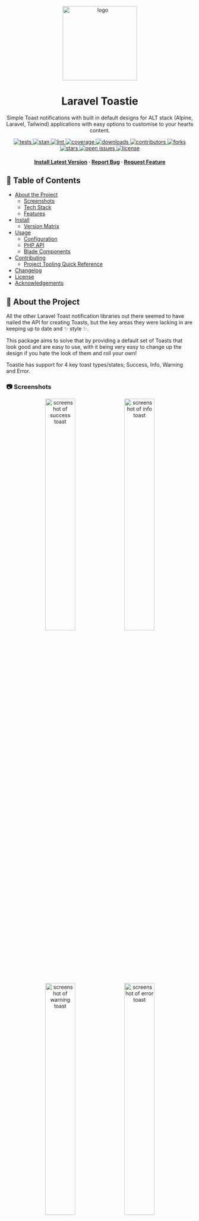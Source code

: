 <div align="center">
    <img src="art/logo.svg" alt="logo" width="200" height="auto" />
    <h1>Laravel Toastie</h1>
    <p>Simple Toast notifications with built in default designs for ALT stack (Alpine, Laravel, Tailwind) applications with easy options to customise to your hearts content.</p>
</div>

<div align="center">
    <p>
        <a href="https://github.com/othyn/laravel-toastie/actions/workflows/tests.yml">
            <img src="https://github.com/othyn/laravel-toastie/actions/workflows/tests.yml/badge.svg" alt="tests" />
        </a>
        <a href="https://github.com/othyn/laravel-toastie/actions/workflows/stan.yml">
            <img src="https://github.com/othyn/laravel-toastie/actions/workflows/stan.yml/badge.svg" alt="stan" />
        </a>
        <a href="https://github.com/othyn/laravel-toastie/actions/workflows/lint.yml">
            <img src="https://github.com/othyn/laravel-toastie/actions/workflows/lint.yml/badge.svg" alt="lint" />
        </a>
        <a href="https://github.com/othyn/laravel-toastie/actions/workflows/tests.yml">
            <img src="https://img.shields.io/badge/Test Coverage-100%25-green" alt="coverage" />
        </a>
        <a href="#floppy_disk-install">
            <img src="https://img.shields.io/packagist/dt/othyn/laravel-toastie?color=green" alt="downloads" />
        </a>
        <a href="https://github.com/othyn/laravel-toastie/graphs/contributors">
            <img src="https://img.shields.io/github/contributors/othyn/laravel-toastie" alt="contributors" />
        </a>
        <a href="https://github.com/othyn/laravel-toastie/network/members">
            <img src="https://img.shields.io/github/forks/othyn/laravel-toastie" alt="forks" />
        </a>
        <a href="https://github.com/othyn/laravel-toastie/stargazers">
            <img src="https://img.shields.io/github/stars/othyn/laravel-toastie" alt="stars" />
        </a>
        <a href="https://github.com/othyn/laravel-toastie/issues/">
            <img src="https://img.shields.io/github/issues/othyn/laravel-toastie" alt="open issues" />
        </a>
        <a href="https://github.com/othyn/laravel-toastie/blob/master/LICENSE">
            <img src="https://img.shields.io/github/license/othyn/laravel-toastie" alt="license" />
        </a>
    </p>
</div>

<div align="center">
    <h4>
        <a href="#floppy_disk-install">Install Latest Version</a>
        <span> · </span>
        <a href="https://github.com/othyn/laravel-toastie/issues">Report Bug</a>
        <span> · </span>
        <a href="https://github.com/othyn/laravel-toastie/issues">Request Feature</a>
    </h4>
</div>

<!-- Table of Contents -->

## :notebook_with_decorative_cover: Table of Contents

- [About the Project](#star2-about-the-project)
  - [Screenshots](#camera-screenshots)
  - [Tech Stack](#space_invader-tech-stack)
  - [Features](#dart-features)
- [Install](#floppy_disk-install)
  - [Version Matrix](#version-matrix)
- [Usage](#hammer_and_wrench-usage)
  - [Configuration](#wrench-configuration)
  - [PHP API](#elephant-php-api)
  - [Blade Components](#page_facing_up-blade-components)
- [Contributing](#bread-contributing)
  - [Project Tooling Quick Reference](#toolbox-project-tooling-quick-reference)
- [Changelog](https://github.com/othyn/laravel-toastie/releases)
- [License](#warning-license)
- [Acknowledgements](#gem-acknowledgements)

<!-- About the Project -->

## :star2: About the Project

All the other Laravel Toast notification libraries out there seemed to have nailed the API for creating Toasts, but the key areas they were lacking in are keeping up to date and :sparkles: style :sparkles:.

This package aims to solve that by providing a default set of Toasts that look good and are easy to use, with it being very easy to change up the design if you hate the look of them and roll your own!

Toastie has support for 4 key toast types/states; Success, Info, Warning and Error.

<!-- Screenshots -->

### :camera: Screenshots

<p align="middle">
  <img src="art/screenshot_success.png" width="40%" alt="screenshot of success toast" />
  &nbsp;
  <img src="art/screenshot_info.png" width="40%" alt="screenshot of info toast" />
</p>

<p align="middle">
  <img src="art/screenshot_warning.png" width="40%" alt="screenshot of warning toast" />
  &nbsp;
  <img src="art/screenshot_error.png" width="40%" alt="screenshot of error toast" />
</p>

<!-- TechStack -->

### :space_invader: Tech Stack

<ul>
    <li>Language: <a href="https://www.php.net/">PHP</a></li>
    <li>Dependency Manager: <a href="https://getcomposer.org/">Composer</a></li>
    <li>Containerisation: <a href="https://www.docker.com/">Docker</a></li>
    <li>Build Tool: <a href="https://www.gnu.org/software/make/manual/html_node/Simple-Makefile.html">Make</a></li>
    <li>Framework: <a href="https://laravel.com/">Laravel</a></li>
    <li>Framework: <a href="https://alpinejs.dev/">Alpine</a></li>
    <li>Framework: <a href="https://tailwindcss.com/">Tailwind</a></li>
    <li>Package: <a href="https://github.com/illuminate/support">illuminate/support</a></li>
    <li>Package: <a href="https://github.com/orchestra/testbench">orchestra/testbench</a></li>
    <li>Package: <a href="https://github.com/pestphp/pest">pestphp/pest</a></li>
    <li>Package: <a href="https://github.com/laravel/pint">laravel/pint</a></li>
    <li>Package: <a href="https://github.com/phpstan/phpstan">phpstan/phpstan</a></li>
</ul>

<!-- Features -->

### :dart: Features

- Simple to use
- Laravelified
- Alpine & Tailwind
- Expressive API
- Auto hide or only on dismiss
- :sparkles: Stylish :sparkles: and modern default design
- Highly customisable
- Cheeky

<!-- Install -->

## :floppy_disk: Install

Installation can be done via [Composer](https://getcomposer.org/):

```sh
composer require othyn/laravel-toastie
```

Next you are going to want to head down to the [configuration](#wrench-configuration), so lets get started on [usage](#hammer_and_wrench-usage)! See you there.

### Version Matrix

Here is the current version matrix for project supported versions of used frameworks and libraries.

| Toastie Version | PHP Version | Laravel Version | Alpine Version | Tailwind Verison |
| --------------- | ----------- | --------------- | -------------- | ---------------- |
| `1.0.0`         | `^8.1`      | `^9.24`         | `^3.4.2`       | `^3.1.0`         |

If you require support for an older version of Laravel, submit an issue as we may be able to look into dropping the version requirements down, as I don't think it needs to be this new. Or, feel free to submit a PR!

<!-- Usage -->

## :hammer_and_wrench: Usage

There are three key parts to Toastie;

1. The configuration.
   - Where you can customise Toastie's behaviour.
2. The PHP API.
   - How you can call and action Toastie.
3. The Blade components.
   - How you can render Toastie.

Let's kick things off with the configuration, I'll meet you down there.

### :wrench: Configuration

Hello again! First thing we're going to need to do is publish the configuration so we can set things up how we want them.

We do this my telling Laravel to publish the config file into our working directory, instead of relying on the default one bundled with this package:

```sh
php artisan vendor:publish \
    --provider="Othyn\\Toastie\\Providers\\ToastieServiceProvider" \
    --tag="toastie-config"
```

You should now have an `config/toastie.php` file within your project that you can edit. If you go ahead and open it up, you'll see something like:

```php
<?php

declare(strict_types=1);

return [
    'timings' => [
        /*
         * Whether the toasts should automatically close after a specified time.
         *
         * This time can be specified by setting the 'timings.dismiss_delay' value.
         */
        'auto_dismiss' => env('TOASTIE_AUTO_DISMISS', true),

        /*
         * Time, in seconds, that the toast should take to be dismissed when dismissing automatically.
         *
         * REQUIRES the 'timings.auto_dismiss' setting to be enabled.
         */
        'dismiss_delay' => env('TOASTIE_DISMISS_DELAY', 4),
    ],
];
```

Customise this to your hearts content, the configuration options available and a short description are provided above or in your new `config/toastie.php` file.

Let's move onto the PHP API.

### :elephant: PHP API

Calling Toastie can be achieved one of three ways;

- ... via the helper method.
- ... via the Facade.
- ... via a new instance of the class.

Choose whichever way you prefer to do things. I'm partial for the helper method myself, its nice and easy with good IDE type hinting.

#### The helper method

If you prefer taking things easy:

```php
// An info type & style toast
toastie()->info('Remember to pick a movie to watch tonight!');

// A warning type & style toast
toastie()->warning('Its getting late, you should watch that movie...');

// An error type & style toast
toastie()->error('Ran out of popcorn.');

// A success type & style toast
toastie()->success("Watched {$favouriteMovie}.");
```

#### The Facade

If you prefer a more static way of life:

```php
// Remember to include the class!
use Othyn\Toastie\Facades\Toastie;

// ... some ungodly code ...

// An info type & style toast
Toastie::info('Dinner\'s 5 minutes away.');

// A success type & style toast
Toastie::success('Dinner\'s ready!');

// A warning type & style toast
Toastie::warning('Dinner\'s getting cold... you should eat now.');

// An error type & style toast
Toastie::error('Dog ate it.');
```

You'll notice that the Facade has the concrete class as a mixin on the PHPDoc blocks, this so you're IDE will be happy. I know mine is.

#### The class instance

If you like things old school:

```php
// Remember to include the class!
use Othyn\Toastie\Services\Toastie;

// ... some ungodly code ...

// Create the new toastie instance
$toastie = new Toastie();

// ... yet more ungodly code ...

// An info type & style toast
$toastie->info('Hey! How are you? Heads up, the next toast will be a warning.');

// A warning type & style toast
$toastie->warning('Uh-oh! Oh well, the next toast will be a success...');

// A success type & style toast
$toastie->success('Yes! Got the good one. Although the next one\'s going to sting...');

// An error type & style toast
$toastie->error('Ran out of bread.');

// ... when will it end?!

// Oh.
```

Let's move onto the Blade Components.

### :page_facing_up: Blade Components

By default, Toastie ships with a Toast design and paired component for all of the 4 key toast types that it supports. It also has some 'smarter' options and options that allow you to customise the appearance to your heards content whilst retaining Toastie's expressive API.

In order to have Toastie load toasts onto your page, you'll need to do one of three things;

- ... use the 'smart' Shared component to render only the default design but via one Component that dynamically changes; or
- ... add the Blade component directly for the style/type of toast you want to use ([can be overridden](#customising-the-toast-design)); or
- ... use the 'stack' Stack component to load all toasts automatically depending on what is called ([can be overridden](#customising-the-toast-design)).

By 'can be overridden', I'm refering to the fact that under those scenarios the actual underlying component file is loaded, meaning you can publish the views for the project and customise them to your hearts content, completely changing the design if you wish but retaining Toastie's expressive API. If you want to know how to do this, skip ahead to ['Customising the toast design'](#customising-the-toast-design).

Let's kick things off with Toastie's default implementation.

#### Using the dynamic default design

This is the easiest way to maximise the utilisation of Toastie if you are not wanting to change up any of the designs.

```html
<!-- my-view.blade.php -->

<!-- Will render only the required style/type of toast when called -->
<x-toastie::shared />
```

_**That's it!**_ You're now using Toastie, just call Toastie via one of the [PHP API](#elephant-php-api) methods described above and watch as toast goes everywhere! Enjoy!

Under the hood, this dynamically renders the default toast design, meaning this one isn't overridable - that functionality is reserved for the next two options so keep reading if that's what you want.

This should be the go to option for people just wanting Toastie to do all the work, so you can kick back and have another sip of coffee. Ahhhhhhhh.

Let's move on.

#### Using individual style/type components

This is the hardest, but most custom, utilisation of the Blade components:

```html
<!-- my-view.blade.php -->

<!-- Will render a success toast when called -->
<x-toastie::success />

<!-- Will render an info toast when called -->
<x-toastie::info />

<!-- Will render a warning toast when called -->
<x-toastie::warning />

<!-- Will render an error toast when called -->
<x-toastie::error />
```

As you can see this is highly customisable, as you can place each toast somewhere different to render if you so wish. If you want to know how to do this, skip ahead to ['Customising the toast design'](#customising-the-toast-design).

But having 4 lines is silly to get you access to all the components, which is where the next component comes in.

#### Lazy loading all components

This is the easiest way to maximise the utilisation of the Blade components whilst still retaining full control of the design:

```html
<!-- my-view.blade.php -->

<!-- Will render only the required style/type of toast when called -->
<x-toastie::stack />
```

By design, this will only ever render the required component should it have been called by you calling Toastie on the last page cycle.

Under the hood, its just pulling in each component directly, meaning if you want to override the styles this will allow you to still render all of the toasts whilst using your nice new designs. If you want to know how to do this, skip ahead to ['Customising the toast design'](#customising-the-toast-design).

#### Customising the toast design

So, don't like that default Toastie design eh? Well then, I suppose I better tell you how to change it. First, we need to publish Toastie's view set into your project so you can customise it:

```sh
php artisan vendor:publish \
    --provider="Othyn\\Toastie\\Providers\\ToastieServiceProvider" \
    --tag="toastie-views"
```

You should now have a load of view files appear in a new `resources/views/vendor/toastie/components` directory within your project that you can now edit to your hearts content.

To explain the files that you are seeing, in alphabetical order:

- `error.blade.php`
  - Description: The error toast component.
  - Usage: Used in the `x-toastie::error` and `x-toastie::stack` components.
- `info.blade.php`
  - Description: The info toast component.
  - Usage: Used in the `x-toastie::info` and `x-toastie::stack` components.
- `shared.blade.php`
  - Description: The shared toast component.
  - Usage: Used in the `x-toastie::shared` component.
  - Extra: This is the default dynamic design one, I guess you can override it if you want, its just not designed with that in mind.
- `stack.blade.php`
  - Description: The stack toast component.
  - Usage: Used in the `x-toastie::stack` component.
  - Extra: Renders the `error`, `info`, `success` and `warning` components within it depending on which one has been called, if any.
- `success.blade.php`
  - Description: The success toast component.
  - Usage: Used in the `x-toastie::success` and `x-toastie::stack` components.
- `warning.blade.php`
  - Description: The warning toast component.
  - Usage: Used in the `x-toastie::warning` and `x-toastie::stack` components.

Each Blade component gets access to the following variables:

- `$aToastieShouldBeDisplayed`
  - Type: `Bool`
  - Description: Whether a toast should be displayed _at all_.
- `$shouldBeDisplayed`
  - Type: `Bool`
  - Description: Whether the specific type of toast that the instance is should be displayed.
- `$type`
  - Type: `Othyn\Toastie\Enums\ToastieType`
  - Description: The type of Toastie the instance is being called into being as.
- `$message`
  - Type: `string`
  - Description: The message to be displayed in the toast.
- `$shouldAutoDismiss`
  - Type: `Bool`
  - Description: Whether a toast should auto dismiss.
- `$autoDismissInSeconds`
  - Type: `Integer`
  - Description: How long, in seconds, the toast should take to auto dismiss from when the page loads.
- `$autoDismissInMilliseconds`
  - Type: `Integer`
  - Description: How long, in milliseconds, the toast should take to auto dismiss from when the page loads.
- `$colour`
  - Type: `string`
  - Description: The Tailwind colour class that the component should use.
  - Note: Only available on the default `Shared` Toastie type.
- `$icon`
  - Type: `string`
  - Description: The SVG path string that the component should use to render the toast's icon.
  - Note: Only available on the default `Shared` Toastie type.

<!-- Contributing -->

## :bread: Contributing

See the [contribution guide](CONTRIBUTING.md) on how to get started. Thank you for contributing!

Detailed within that guide are steps on how...

- ... issues should be used.
- ... to setup the project.
- ... branches should be used.
- ... commits should be formatted.
- ... pull requests should be submitted.
- ... build in project tooling; Make, Docker, testing, test coverage, static analysis and linting.
- ... the build process works and the automation that drives it.

### :toolbox: Project Tooling Quick Reference

There are quite a few ease-of-use tools in place to help you manage the project, all of which are masked behind [Make](https://www.gnu.org/software/make/manual/html_node/Simple-Makefile.html) and [Docker](https://www.docker.com/) to make using this project as smooth as possible.

```sh
# Let's get things setup. This will run:
#  - A Docker Compose build.
#  - A Composer install via the now built project Docker container.
$ make setup

# ... happy few hours programming, adding cool new features and smashing bugs ...

# Lets make sure things are formatted correctly.
# This runs Pint (PHP-CS-Fixer) via the projects Docker container.
$ make lint

# Lets make sure things are implemented correctly.
# This runs PHPStan via the projects Docker container.
$ make stan

# Lets make sure things are still functioning as intended. This will:
#  - Run Pest (PHPUnit) and ensure all tests pass via the projects Docker container.
#  - Ensure that we are reaching the 100% code coverage target as part of that process.
$ make test

# If you want a shortcut to; lint, stan and then test all in one go via the projects Docker container
$ make all

# Finally, if you need access to the projects Docker container's shell
$ make shell
```

That's about it, go make something cool and submit a PR!

<!-- License -->

## :warning: License

Distributed under the MIT License. See [LICENSE](https://github.com/othyn/laravel-toastie/blob/main/LICENSE) for more information.

<!-- Acknowledgments -->

## :gem: Acknowledgements

Useful resources and libraries that have been used in the making of this project.

- Readme: [Louis3797/awesome-readme-template](https://github.com/Louis3797/awesome-readme-template)
- Readme: [ikatyang/emoji-cheat-sheet](https://github.com/ikatyang/emoji-cheat-sheet)
- Readme: [shields.io](https://shields.io/)
- Logo: [Toast SVG Vector 63](https://www.svgrepo.com/svg/411761/toast) ([CC Attribution License](https://www.svgrepo.com/page/licensing))
- Design: [Tail-kit](https://www.tailwind-kit.com)
- Package: [illuminate/support](https://github.com/illuminate/support)
- Package: [orchestra/testbench](https://github.com/orchestra/testbench)
- Package: [pestphp/pest](https://github.com/pestphp/pest)
- Package: [laravel/pint](https://github.com/laravel/pint)
- Package: [phpstan/phpstan](https://github.com/phpstan/phpstan)
- Inspiration: (Design) [Tailwind CSS Toast And Notification Example](https://larainfo.com/blogs/tailwind-css-toast-and-notification-example)
- Inspiration: (Design) [Animated dynamic progress bar](https://tailwindcomponents.com/component/animated-dynamic-progress-bar)
